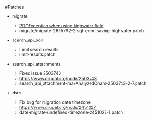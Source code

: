 #Patches

* migrate
  * [PDOException when using highwater field](https://www.drupal.org/node/2635792)
  * migrate/migrate-2635792-2-sql-error-saving-highwater.patch

* search_api_solr
  * Limit search results
  * limit-results.patch  

* search_api_attachments
  * Fixed issue 2503743
  * https://www.drupal.org/node/2503743
  * search_api_attachment-maxAnalyzedChars-2503743-2-7.patch

* date
  * Fix bug for migration date timezone
  * https://www.drupal.org/node/2451027
  * date-migrate-undefined-timezone-2451027-1.patch
